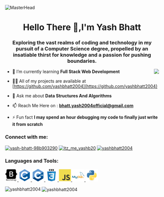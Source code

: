 ![MasterHead](https://as1.ftcdn.net/v2/jpg/01/94/01/00/1000_F_194010093_9tC5JNVsiEOlVDs2F5Y6d0paYrdWTdbT.jpg)
<h1 align="center">Hello There 👋,I'm Yash Bhatt</h1>
<h3 align="center">Exploring the vast realms of coding and technology in my pursuit of a Computer Science degree, propelled by an insatiable thirst for knowledge and a passion for pushing boundaries.</h3>
<img align="right" src="https://guruprasad.codes/_ipx/w_750,q_75/%2F_next%2Fstatic%2Fmedia%2Fcoder.41289687.gif?url=%2F_next%2Fstatic%2Fmedia%2Fcoder.41289687.gif&w=750&q=75">

- 🌱 I’m currently learning **Full Stack Web Development**

- 👨‍💻 All of my projects are available at [https://github.com/yashbhatt2004](https://github.com/yashbhatt2004)

- 💬 Ask me about **Data Structures And Algorithms**

- 📫 Reach Me Here on : **bhatt.yash2004official@gmail.com**

- ⚡ Fun fact **I may spend an hour debugging my code to finally just write it from scratch**

<h3 align="left">Connect with me:</h3>
<p align="left">
<a href="https://linkedin.com/in/yash-bhatt-98b903290" target="blank"><img align="center" src="https://raw.githubusercontent.com/rahuldkjain/github-profile-readme-generator/master/src/images/icons/Social/linked-in-alt.svg" alt="yash-bhatt-98b903290" height="30" width="40" /></a>
<a href="https://instagram.com/itz_me_yashb20" target="blank"><img align="center" src="https://raw.githubusercontent.com/rahuldkjain/github-profile-readme-generator/master/src/images/icons/Social/instagram.svg" alt="itz_me_yashb20" height="30" width="40" /></a>
<a href="https://www.leetcode.com/yashbhatt2004" target="blank"><img align="center" src="https://raw.githubusercontent.com/rahuldkjain/github-profile-readme-generator/master/src/images/icons/Social/leet-code.svg" alt="yashbhatt2004" height="30" width="40" /></a>
</p>

<h3 align="left">Languages and Tools:</h3>
<p align="left"> <a href="https://getbootstrap.com" target="_blank" rel="noreferrer"> <img src="https://raw.githubusercontent.com/devicons/devicon/master/icons/bootstrap/bootstrap-plain-wordmark.svg" alt="bootstrap" width="40" height="40"/> </a> <a href="https://www.cprogramming.com/" target="_blank" rel="noreferrer"> <img src="https://raw.githubusercontent.com/devicons/devicon/master/icons/c/c-original.svg" alt="c" width="40" height="40"/> </a> <a href="https://www.w3schools.com/cpp/" target="_blank" rel="noreferrer"> <img src="https://raw.githubusercontent.com/devicons/devicon/master/icons/cplusplus/cplusplus-original.svg" alt="cplusplus" width="40" height="40"/> </a> <a href="https://www.w3schools.com/css/" target="_blank" rel="noreferrer"> <img src="https://raw.githubusercontent.com/devicons/devicon/master/icons/css3/css3-original-wordmark.svg" alt="css3" width="40" height="40"/> </a> <a href="https://developer.mozilla.org/en-US/docs/Web/JavaScript" target="_blank" rel="noreferrer"> <img src="https://raw.githubusercontent.com/devicons/devicon/master/icons/javascript/javascript-original.svg" alt="javascript" width="40" height="40"/> </a> <a href="https://www.mysql.com/" target="_blank" rel="noreferrer"> <img src="https://raw.githubusercontent.com/devicons/devicon/master/icons/mysql/mysql-original-wordmark.svg" alt="mysql" width="40" height="40"/> </a> <a href="https://www.python.org" target="_blank" rel="noreferrer"> <img src="https://raw.githubusercontent.com/devicons/devicon/master/icons/python/python-original.svg" alt="python" width="40" height="40"/> </a> </p>

<p><img align="left" src="https://github-readme-stats.vercel.app/api/top-langs?username=yashbhatt2004&show_icons=true&locale=en&layout=compact" alt="yashbhatt2004" /></p>

<p>&nbsp;<img align="center" src="https://github-readme-stats.vercel.app/api?username=yashbhatt2004&show_icons=true&locale=en" alt="yashbhatt2004" /></p>
